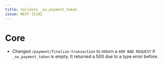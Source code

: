 ```yaml
---
title: Validate _sw_payment_token
issue: NEXT-15182
---
```

# Core
* Changed `/payment/finalize-transaction` to return a `400 BAD REQUEST` if `_sw_payment_token` is empty. It returned a 500 due to a type error before.  
